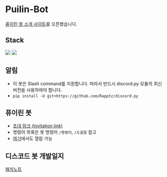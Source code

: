 # Puilin-Bot
[퓨이린 봇 소개 사이트](https://puilinbot.herokuapp.com/)를 오픈했습니다.<br>
## Stack
<div align=left>
<img src="https://img.shields.io/badge/Python-3776AB?style=for-the-badge&logo=python&logoColor=white">
<img src="https://img.shields.io/badge/discord.py 2.0-5865F2?style=for-the-badge&logo=discord&logoColor=white">
</div>

## 알림
* 이 봇은 Slash command를 지원합니다. 따라서 반드시 discord.py 모듈의 최신버전을 사용하여야 합니다.
* `pip install -U git+https://github.com/Rapptz/discord.py`

## 퓨이린 봇
* [초대 링크 (invitation link)](https://discord.com/api/oauth2/authorize?client_id=692037061414355004&permissions=1507500227825&scope=bot)
* 명령어 목록은 봇 명령어 `/명령어`, `/도움말` 참고
* [여기](https://puilinbot.herokuapp.com/command/)에서도 열람 가능
## 디스코드 봇 개발일지
[패치노트](https://github.com/Puilin/My-own-code/blob/master/패치노트.md)
